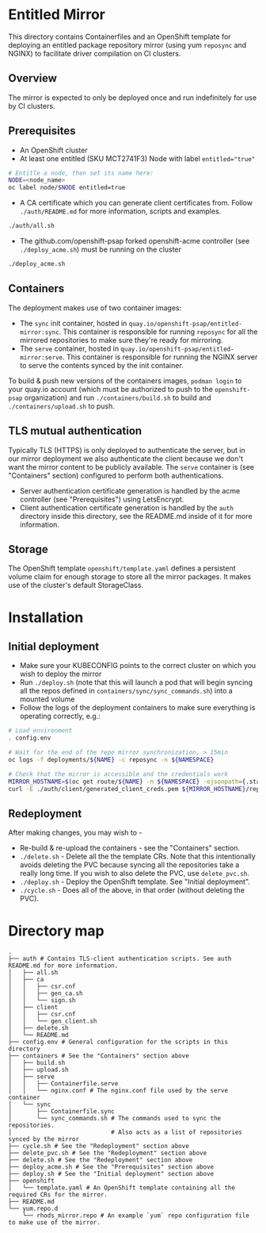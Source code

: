 # Entitled Mirror
This directory contains Containerfiles and an OpenShift template for deploying an entitled package repository mirror (using yum `reposync` and NGINX) to facilitate driver compilation on CI clusters.

## Overview
The mirror is expected to only be deployed once and run indefinitely for use by CI clusters.

## Prerequisites
- An OpenShift cluster
- At least one entitled (SKU MCT2741F3) Node with label `entitled="true"`
```bash
# Entitle a node, then set its name here:
NODE=<node_name>
oc label node/$NODE entitled=true
```
- A CA certificate which you can generate client certificates from. Follow `./auth/README.md` for more information, scripts and examples.
```bash
./auth/all.sh
```
- The github.com/openshift-psap forked openshift-acme controller (see `./deploy_acme.sh`) must be running on the cluster
```bash
./deploy_acme.sh
```

## Containers
The deployment makes use of two container images:
- The `sync` init container, hosted in `quay.io/openshift-psap/entitled-mirror:sync`. This container is responsible for running `reposync` for all the mirrored repositories to make sure they're ready for mirroring.
- The `serve` container, hosted in `quay.io/openshift-psap/entitled-mirror:serve`. This container is responsible for running the NGINX server to serve the contents synced by the init container.

To build & push new versions of the containers images, `podman login` to your quay.io account (which must be authorized to push to the `openshift-psap` organization) and run `./containers/build.sh` to build and `./containers/upload.sh` to push.

## TLS mutual authentication
Typically TLS (HTTPS) is only deployed to authenticate the server, but in our mirror deployment we also authenticate the client because we don't want the mirror content to be publicly available. The `serve` container is (see "Containers" section) configured to perform both authentications.
- Server authentication certificate generation is handled by the acme controller (see "Prerequisites") using LetsEncrypt.
- Client authentication certificate generation is handled by the `auth` directory inside this directory, see the README.md inside of it for more information. 

## Storage
The OpenShift template `openshift/template.yaml` defines a persistent volume claim for enough storage to store all the mirror packages. It makes use of the cluster's default StorageClass.

# Installation
## Initial deployment
- Make sure your KUBECONFIG points to the correct cluster on which you wish to deploy the mirror
- Run `./deploy.sh` (note that this will launch a pod that will begin syncing all the repos defined in `containers/sync/sync_commands.sh`)
 into a mounted volume
- Follow the logs of the deployment containers to make sure everything is operating correctly, e.g.:

```bash
# Load environment
. config.env

# Wait for the end of the repo mirror synchronization, > 15min
oc logs -f deployments/${NAME} -c reposync -n ${NAMESPACE}

# Check that the mirror is accessible and the credentials work
MIRROR_HOSTNAME=$(oc get route/${NAME} -n ${NAMESPACE} -ojsonpath={.status.ingress[0].host})
curl -E ./auth/client/generated_client_creds.pem ${MIRROR_HOSTNAME}/repodata/repomd.xml
```

## Redeployment
After making changes, you may wish to -
- Re-build & re-upload the containers - see the "Containers" section.
- `./delete.sh` - Delete all the the template CRs. Note that this intentionally avoids deleting the PVC because syncing all the repositories take a really long time. If you wish to also delete the PVC, use `delete_pvc.sh`.
- `./deploy.sh` - Deploy the OpenShift template. See "Initial deployment".
- `./cycle.sh` - Does all of the above, in that order (without deleting the PVC).

# Directory map
```
.
├── auth # Contains TLS-client authentication scripts. See auth README.md for more information.
│   ├── all.sh
│   ├── ca
│   │   ├── csr.cnf
│   │   ├── gen_ca.sh
│   │   └── sign.sh
│   ├── client
│   │   ├── csr.cnf
│   │   └── gen_client.sh
│   ├── delete.sh
│   └── README.md
├── config.env # General configuration for the scripts in this directory
├── containers # See the "Containers" section above
│   ├── build.sh 
│   ├── upload.sh
│   ├── serve
│   │   ├── Containerfile.serve
│   │   └── nginx.conf # The nginx.conf file used by the serve container
│   └── sync
│       ├── Containerfile.sync
│       └── sync_commands.sh # The commands used to sync the repositories.
│                            # Also acts as a list of repositories synced by the mirror
├── cycle.sh # See the "Redeployment" section above
├── delete_pvc.sh # See the "Redeployment" section above
├── delete.sh # See the "Redeployment" section above
├── deploy_acme.sh # See the "Prerequisites" section above
├── deploy.sh # See the "Initial deployment" section above
├── openshift
│   └── template.yaml # An OpenShift template containing all the required CRs for the mirror.
├── README.md
└── yum.repo.d
    └── rhods_mirror.repo # An example `yum` repo configuration file to make use of the mirror.
```
